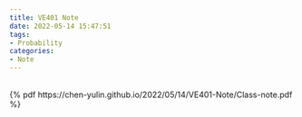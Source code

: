 ```yaml
---
title: VE401 Note
date: 2022-05-14 15:47:51
tags: 
- Probability
categories: 
- Note
---
```


<br>
{% pdf https://chen-yulin.github.io/2022/05/14/VE401-Note/Class-note.pdf %}
<br>
